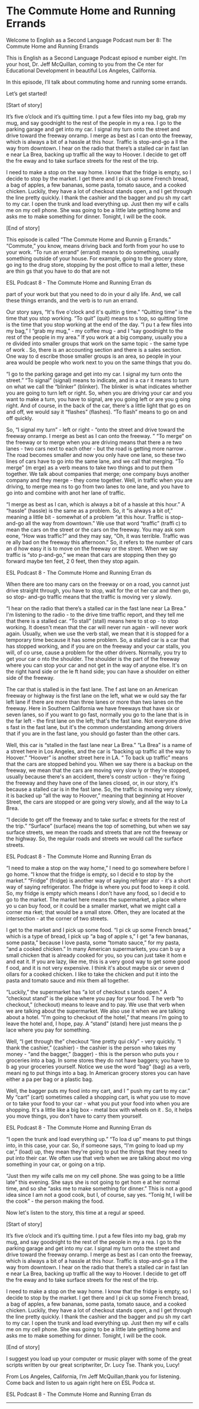 # The Commute Home and Running Errands

Welcome to English as a Second Language Podcast num ber 8: The Commute Home and Running Errands

This is English as a Second Language Podcast episod e number eight. I’m your host, Dr. Jeff McQuillan, coming to you from the Ce nter for Educational Development in beautiful Los Angeles, California.

In this episode, I’ll talk about commuting home and  running some errands.

Let’s get started!

[Start of story]

It’s five o’clock and it’s quitting time.  I put a few files into my bag, grab my mug, and say goodnight to the rest of the people in my a rea.  I go to the parking garage and get into my car.  I signal my turn onto the street and drive toward the freeway onramp.  I merge as best as I can onto the freeway, which is always a bit of a hassle at this hour.  Traffic is stop-and-go a ll the way from downtown.  I hear on the radio that there’s a stalled car in fast lan e near La Brea, backing up traffic all the way to Hoover.  I decide to get off the fre eway and to take surface streets for the rest of the trip.

I need to make a stop on the way home.  I know that  the fridge is empty, so I decide to stop by the market.  I get there and I pi ck up some French bread, a bag of apples, a few bananas, some pasta, tomato sauce,  and a cooked chicken. Luckily, they have a lot of checkout stands open, a nd I get through the line pretty quickly.  I thank the cashier and the bagger and pu sh my cart to my car.  I open the trunk and load everything up.  Just then my wif e calls me on my cell phone. She was going to be a little late getting home and asks me to make something for dinner.  Tonight, I will be the cook.

[End of story]

This episode is called “The Commute Home and Runnin g Errands.”  “Commute,” you know, means driving back and forth from your ho use to your work.  “To run an errand” (errand) means to do something, usually something outside of your house.  For example, going to the grocery store, go ing to the drug store, stopping by the post office to mail a letter, these are thin gs that you have to do that are not

ESL Podcast 8 - The  Commute Home and Running Erran ds

part of your work but that you need to do in your d aily life.  And, we call these things errands, and the verb is to run an errand.

Our story says, “It's five o'clock and it's quittin g time.”  “Quitting time” is the time that you stop working.  “To quit” (quit) means to s top, so quitting time is the time that you stop working at the end of the day.  “I pu t a few files into my bag,” I “grab my mug,” - my coffee mug - and I “say goodnight to the rest of the people in my area.”  If you work at a big company, usually you a re divided into smaller groups that work on the same topic - the same type of work .  So, there is an accounting section and there is a sales section.  One way to d escribe those smaller groups is an area, so people in your area would be people who work next to you on the same things that you do.

“I go to the parking garage and get into my car.  I  signal my turn onto the street.” “To signal” (signal) means to indicate, and in a ca r it means to turn on what we call the “blinker” (blinker).  The blinker is what indicates whether you are going to turn left or right.  So, when you are driving your car and you want to make a turn, you have to signal, are you going left or are you g oing right.  And of course, in the back of the car, there's a little light that go es on and off, we would say it “flashes” (flashes).  “To flash” means to go on and  off quickly.

So, “I signal my turn” - left or right - “onto the street and drive toward the freeway onramp.  I merge as best as I can onto the freeway. ”  “To merge” on the freeway or to merge when you are driving means that there a re two lanes - two cars next to each other - but the road is getting more narrow .  The road becomes smaller and now you only have one lane, so these two lines of cars have to go into the same lane, and we call that merging.  “To merge” (m erge) as a verb means to take two things and to put them together.  We talk about companies that merge; one company buys another company and they merge - they come together. Well, in traffic when you are driving, to merge mea ns to go from two lanes to one lane, and you have to go into and combine with anot her lane of traffic.

“I merge as best as I can, which is always a bit of  a hassle at this hour.”  A “hassle” (hassle) is the same as a problem.  So, it  “is always a bit of,” meaning a little bit - somewhat of a problem “at this hour.  Traffic is stop-and-go all the way from downtown.”  We use that word “traffic” (traffi c) to mean the cars on the street or the cars on the freeway.  You may ask som eone, “How was traffic?” and they may say, “Oh, it was terrible.  Traffic was re ally bad on the freeway this afternoon.”  So, it refers to the number of cars an d how easy it is to move on the freeway or the street.  When we say traffic is “sto p-and-go,” we mean that cars are stopping then they go forward maybe ten feet, 2 0 feet, then they stop again.

ESL Podcast 8 - The  Commute Home and Running Erran ds

When there are too many cars on the freeway or on a  road, you cannot just drive straight through, you have to stop, wait for the ot her car and then go, so stop- and-go traffic means that the traffic is moving ver y slowly.

“I hear on the radio that there’s a stalled car in the fast lane near La Brea.”  I'm listening to the radio - to the drive time traffic report, and they tell me that there is a stalled car.  “To stall” (stall) means here to st op - to stop working.  It doesn't mean that the car will never run again - will never  work again.  Usually, when we use the verb stall, we mean that it is stopped for a temporary time because it has some problem.  So, a stalled car is a car that has stopped working, and if you are on the freeway and your car stalls, you will, of co urse, cause a problem for the other drivers.  Normally, you try to get your car o nto the shoulder.  The shoulder is the part of the freeway where you can stop your car and not get in the way of anyone else.  It's on the right hand side or the le ft hand side; you can have a shoulder on either side of the freeway.

The car that is stalled is in the fast lane.  The f ast lane on an American freeway or highway is the first lane on the left, what we w ould say the far left lane if there are more than three lanes or more than two lanes on  the freeway.  Here in Southern California we have freeways that have six or seven lanes, so if you want to go fast, normally you go to the lane that is in the far left - the first lane on the left; that's the fast lane.  Not everyone drive s fast in the fast lane, but it's the common understanding among drivers that if you are in the fast lane, you should go faster than the other cars.

Well, this car is “stalled in the fast lane near La  Brea.”  “La Brea” is a name of a street here in Los Angeles, and the car is “backing  up traffic all the way to Hoover.”  “Hoover” is another street here in LA.  “ To back up traffic” means that the cars are stopped behind you.  When we say there  is a backup on the freeway, we mean that the cars are moving very slow ly or they're stopped, usually because there's an accident, there's constr uction - they're fixing the freeway and they have one of the lanes closed, or, in our story, it's because a stalled car is in the fast lane.  So, the traffic is moving very slowly, it is backed up “all the way to Hoover,” meaning that beginning at Hoover Street, the cars are stopped or are going very slowly, and all the way to La Brea.

“I decide to get off the freeway and to take surfac e streets for the rest of the trip.” “Surface” (surface) means the top of something, but  when we say surface streets, we mean the roads and streets that are not  the freeway or the highway. So, the regular roads and streets we would call the  surface streets.

ESL Podcast 8 - The  Commute Home and Running Erran ds

“I need to make a stop on the way home,” I need to go somewhere before I go home.  “I know that the fridge is empty, so I decid e to stop by the market.” “Fridge” (fridge) is another way of saying refriger ator - it's a short way of saying refrigerator.  The fridge is where you put food to keep it cold.  So, my fridge is empty which means I don't have any food, so I decid e to go to the market.  The market here means the supermarket, a place where yo u can buy food, or it could be a smaller market, what we might call a corner ma rket; that would be a small store.  Often, they are located at the intersection  - at the corner of two streets.

I get to the market and I pick up some food.  “I pi ck up some French bread,” which is a type of bread, I pick up “a bag of apple s,” I get “a few bananas, some pasta,” because I love pasta, some “tomato sauce,” for my pasta, “and a cooked chicken.”  In many American supermarkets, you can b uy a small chicken that is already cooked for you, so you can just take it hom e and eat it.  If you are lazy, like me, this is a very good way to get some good f ood, and it is not very expensive.  I think it's about maybe six or seven d ollars for a cooked chicken.  I like to take the chicken and put it into the pasta and tomato sauce and mix them all together.

“Luckily,” the supermarket has “a lot of checkout s tands open.”  A “checkout stand” is the place where you pay for your food.  T he verb “to checkout,” (checkout) means to leave and to pay.  We use that verb when we are talking about the supermarket.  We also use it when we are talking about a hotel.  “I'm going to checkout of the hotel,” that means I'm going to leave the hotel and, I hope, pay.  A “stand” (stand) here just means the p lace where you pay for something.

Well, “I get through the” checkout “line pretty qui ckly” - very quickly.  “I thank the cashier,” (cashier) - the cashier is the person who  takes my money - “and the bagger,” (bagger) - this is the person who puts you r groceries into a bag.  In some stores they do not have baggers; you have to b ag your groceries yourself. Notice we use the word “bag” (bag) as a verb, meani ng to put things into a bag. In American grocery stores you can have either a pa per bag or a plastic bag.

Well, the bagger puts my food into my cart, and I “ push my cart to my car.”  My “cart” (cart) sometimes called a shopping cart, is what you use to move or to take your food to your car - what you put your food into  when you are shopping.  It's a little like a big box - metal box with wheels on it .  So, it helps you move things, you don't have to carry them yourself.

ESL Podcast 8 - The  Commute Home and Running Erran ds

“I open the trunk and load everything up.”  “To loa d up” means to put things into, in this case, your car.  So, if someone says, “I'm going to load up my car,” (load) up, they mean they're going to put the things that they need to put into their car. We often use that verb when we are talking about mo ving something in your car, or going on a trip.

“Just then my wife calls me on my cell phone.  She was going to be a little late” this evening.  She says she is not going to get hom e at her normal time, and so she “asks me to make something for dinner.”  This is not a good idea since I am not a good cook, but I, of course, say yes.  “Tonig ht, I will be the cook” - the person making the food.

Now let's listen to the story, this time at a regul ar speed.

[Start of story]

It’s five o’clock and it’s quitting time.  I put a few files into my bag, grab my mug, and say goodnight to the rest of the people in my a rea.  I go to the parking garage and get into my car.  I signal my turn onto the street and drive toward the freeway onramp.  I merge as best as I can onto the freeway, which is always a bit of a hassle at this hour.  Traffic is stop-and-go a ll the way from downtown.  I hear on the radio that there’s a stalled car in fast lan e near La Brea, backing up traffic all the way to Hoover.  I decide to get off the fre eway and to take surface streets for the rest of the trip.

I need to make a stop on the way home.  I know that  the fridge is empty, so I decide to stop by the market.  I get there and I pi ck up some French bread, a bag of apples, a few bananas, some pasta, tomato sauce,  and a cooked chicken. Luckily, they have a lot of checkout stands open, a nd I get through the line pretty quickly.  I thank the cashier and the bagger and pu sh my cart to my car.  I open the trunk and load everything up.  Just then my wif e calls me on my cell phone. She was going to be a little late getting home and asks me to make something for dinner.  Tonight, I will be the cook.

[End of story]

I suggest you load up your computer or music player  with some of the great scripts written by our great scriptwriter, Dr. Lucy  Tse. Thank you, Lucy!

From Los Angeles, California, I’m Jeff McQuillan,thank you for listening. Come back and listen to us again right here on ESL Podca st.

ESL Podcast 8 - The  Commute Home and Running Erran ds

  ______



